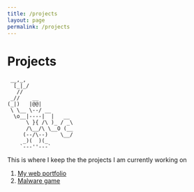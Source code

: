 ```yaml
---
title: /projects
layout: page
permalink: /projects
---
```


# Projects 
```
 __,_,
  [_|_/ 
   //
 _//    __
(_|)   |@@|
 \ \__ \--/ __
  \o__|----|  |   __
      \ }{ /\ )_ / _\
      /\__/\ \__O (__
     (--/\--)    \__/
     _)(  )(_
    `---''---`
 ```   
This is where I keep the the projects I am currently working on

1. [My web portfolio](/projects/webportfolio.md)
2. [Malware game](/projects/malwaregame.md)
